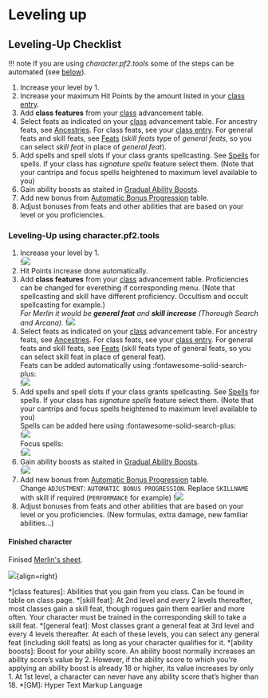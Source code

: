# Leveling up

## Leveling-Up Checklist

!!! note
    If you are using *character.pf2.tools* some of the steps can be automated (see [below](#leveling-up-using-character-pf2-tools)).

1. Increase your level by 1.
1. Increase your maximum Hit Points by the amount listed in your [class entry](https://2e.aonprd.com/Classes.aspx).
1. Add **class features** from your [class](https://2e.aonprd.com/Classes.aspx) advancement table.
1. Select feats as indicated on your [class](https://2e.aonprd.com/Classes.aspx) advancement table. For ancestry feats, see [Ancestries](https://2e.aonprd.com/Ancestries.aspx). For class feats, see your [class entry](https://2e.aonprd.com/Classes.aspx). For general feats and skill feats, see [Feats](https://2e.aonprd.com/Feats.aspx) (*skill feats* type of *general feats*, so you can select *skill feat* in place of *general feat*).
1. Add spells and spell slots if your class grants spellcasting. See [Spells](https://2e.aonprd.com/Spells.aspx) for spells. If your class has *signature spells* feature select them. (Note that your cantrips and focus spells heightened to maximum level available to you)
1. Gain ability boosts as staited in [Gradual Ability Boosts](https://2e.aonprd.com/Rules.aspx?ID=1300).
1. Add new bonus from [Automatic Bonus Progression](https://2e.aonprd.com/Rules.aspx?ID=1357) table.
1. Adjust bonuses from feats and other abilities that are based on your level or you proficiencies.

### Leveling-Up using **character.pf2.tools**

1. Increase your level by 1.  
   !![](screen/up-1.gif)
1. Hit Points increase done automatically.
1. Add **class features** from your [class](https://2e.aonprd.com/Classes.aspx) advancement table.
   Proficiencies can be changed for everething if corresponding menu. (Note that spellcasting and skill have different proficiency. Occultism and occult spellcasting for example.)      
   *For Merlin it would be <b>general feat</b> and <b>skill increase</b> (Thorough Search and Arcana).*
   !![](screen/up-3.gif) 
1. Select feats as indicated on your [class](https://2e.aonprd.com/Classes.aspx) advancement table. For ancestry feats, see [Ancestries](https://2e.aonprd.com/Ancestries.aspx). For class feats, see your [class entry](https://2e.aonprd.com/Classes.aspx). For general feats and skill feats, see [Feats](https://2e.aonprd.com/Feats.aspx) (skill feats type of general feats, so you can select skill feat in place of general feat).  
   Feats can be added automatically using :fontawesome-solid-search-plus:  
   !![](screen/up-3.gif) 
1. Add spells and spell slots if your class grants spellcasting. See [Spells](https://2e.aonprd.com/Spells.aspx) for spells. If your class has *signature spells* feature select them. (Note that your cantrips and focus spells heightened to maximum level available to you)   
   Spells can be added here using :fontawesome-solid-search-plus:    
   !![](screen/up-4.gif)  
   Focus spells:  
   !![](screen/spell-4.png)  
1. Gain ability boosts as staited in [Gradual Ability Boosts](https://2e.aonprd.com/Rules.aspx?ID=1300).  
   !![](screen/up-5.gif)  
1. Add new bonus from [Automatic Bonus Progression](https://2e.aonprd.com/Rules.aspx?ID=1357) table.  
   Change `ADJUSTMENT`: `AUTOMATIC BONUS PROGRESSION`. Replace `SKILLNAME` with skill if required (`PERFORMANCE` for example)
   !![](screen/up-6.gif)  
1. Adjust bonuses from feats and other abilities that are based on your level or you proficiencies. (New formulas, extra damage, new familiar abilities...)

#### Finished character

Finised [Merlin's sheet](https://character.pf2.tools/?Lfw0dtTD).

![](screen/merlin-lvl-3.png){align=right}

*[class features]: Abilities that you gain from you class. Can be found in table on class page.
*[skill feat]: At 2nd level and every 2 levels thereafter, most classes gain a skill feat, though rogues gain them earlier and more often. Your character must be trained in the corresponding skill to take a skill feat.
*[general feat]: Most classes grant a general feat at 3rd level and every 4 levels thereafter. At each of these levels, you can select any general feat (including skill feats) as long as your character qualifies for it. 
*[ability boosts]: Boost for your ability score. An ability boost normally increases an ability score’s value by 2. However, if the ability score to which you’re applying an ability boost is already 18 or higher, its value increases by only 1. At 1st level, a character can never have any ability score that’s higher than 18.
*[GM]: Hyper Text Markup Language